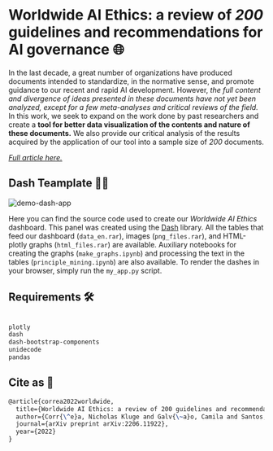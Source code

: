 # Worldwide AI Ethics: a review of _200_ guidelines and recommendations for AI governance 🌐

In the last decade, a great number of organizations have produced documents intended to standardize, in the normative sense, and promote guidance to our recent and rapid AI development. However, _the full content and divergence of ideas presented in these documents have not yet been analyzed, except for a few meta-analyses and critical reviews of the field._ In this work, we seek to expand on the work done by past researchers and create a **tool for better data visualization of the contents and nature of these documents.** We also provide our critical analysis of the results acquired by the application of our tool into a sample size of _200_ documents.

_[Full article here.](https://arxiv.org/abs/2206.11922)_

## Dash Teamplate 🐱‍💻

![demo-dash-app](assets/gif_demo.gif)

Here you can find the source code used to create our _Worldwide AI Ethics_ dashboard. This panel was created using the [Dash](https://dash.plotly.com/dash-enterprise) library. All the tables that feed our dashboard (`data_en.rar`), images (`png_files.rar`), and HTML-plotly graphs (`html_files.rar`) are available. Auxiliary notebooks for creating the graphs (`make_graphs.ipynb`) and processing the text in the tables (`principle_mining.ipynb`) are also available. To render the dashes in your browser, simply run the `my_app.py` script.

## Requirements 🛠️

```bash

plotly
dash
dash-bootstrap-components
unidecode
pandas

```

## Cite as 🤗

```latex
@article{correa2022worldwide,
  title={Worldwide AI Ethics: a review of 200 guidelines and recommendations for AI governance},
  author={Corr{\^e}a, Nicholas Kluge and Galv{\~a}o, Camila and Santos, James William and Del Pino, Carolina and Pinto, Edson Pontes and Barbosa, Camila and Massmann, Diogo and Mambrini, Rodrigo and Galv{\~a}o, Luiza and Terem, Edmund},
  journal={arXiv preprint arXiv:2206.11922},
  year={2022}
}
```

